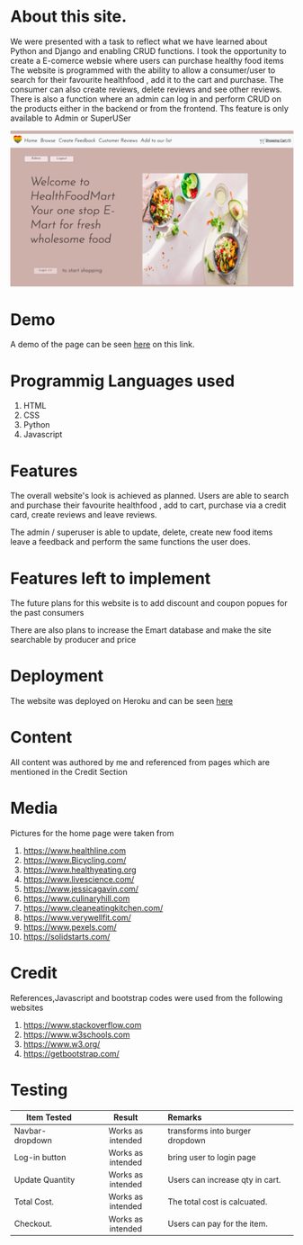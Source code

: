 # About this site.

We were presented with a task to reflect what we have learned about Python and Django and enabling CRUD functions.
I took the opportunity to create a E-comerce websie where users can purchase healthy food items
The website is programmed with the ability to allow a consumer/user to search for their favourite healthfood , add it to the cart and purchase. The consumer 
can also create reviews, delete reviews and see other reviews.
There is also a function where an admin can log in and perform CRUD on the products either in the backend or from the frontend. Ths feature is only available to Admin or SuperUSer

![picture](/static/images/screenshot.png)

# Demo 

A demo of the page can be seen [here](https://healthfoodmart.herokuapp.com/) on this link.

# Programmig Languages used
1. HTML
2. CSS
3. Python
4. Javascript

# Features

The overall website's look is achieved as planned. Users are able to search and purchase their favourite healthfood , add to cart, purchase via a credit card, create reviews and leave reviews.

The admin / superuser is able to update, delete, create new food
items leave a feedback and perform the same functions the user does.

# Features left to implement

The future plans for this website is to add discount and coupon popues for the past consumers

There are also plans to increase the Emart database and make the site searchable by producer and price
# Deployment

The website was deployed on Heroku and can be seen [here](https://healthfoodmart.herokuapp.com/)

# Content

All content was authored by me and referenced from pages which are mentioned in the Credit Section

# Media

Pictures for the home page were taken from
1. https://www.healthline.com
2. https://www.Bicycling.com/
3. https://www.healthyeating.org
4. https://www.livescience.com/
5. https://www.jessicagavin.com/
6. https://www.culinaryhill.com
7. https://www.cleaneatingkitchen.com/
8. https://www.verywellfit.com/
9. https://www.pexels.com/
10. https://solidstarts.com/

# Credit

References,Javascript and bootstrap codes were used from the following websites

1. https://www.stackoverflow.com
2. https://www.w3schools.com
3. https://www.w3.org/
4. https://getbootstrap.com/

# Testing

| Item Tested         | Result            |   Remarks                       |
| --------------------|:-----------------:|:------------------------------- |
| Navbar-dropdown     | Works as intended | transforms into burger dropdown |  
| Log-in button       | Works as intended | bring user to login page        |   | Search Field        | Works as intended | User can search for their item  |   | Image.              | Works as intended | Let user see details of food    |   | Add to Cart         | Works as intended | Users can add items to cart.    |   
| Update Quantity     | Works as intended | Users can increase qty in cart. |   
| Total Cost.         | Works as intended | The total cost is calcuated.    | 
| Checkout.           | Works as intended | Users can pay for the item.     |   
 
 
